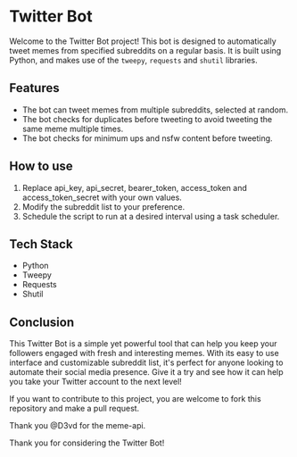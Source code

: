 # Twitter Bot

Welcome to the Twitter Bot project! This bot is designed to automatically tweet memes from specified subreddits on a regular basis. It is built using Python, and makes use of the `tweepy`, `requests` and `shutil` libraries. 

## Features
- The bot can tweet memes from multiple subreddits, selected at random.
- The bot checks for duplicates before tweeting to avoid tweeting the same meme multiple times.
- The bot checks for minimum ups and nsfw content before tweeting.

## How to use
1. Replace api_key, api_secret, bearer_token, access_token and access_token_secret with your own values.
2. Modify the subreddit list to your preference.
3. Schedule the script to run at a desired interval using a task scheduler.

## Tech Stack
- Python
- Tweepy
- Requests
- Shutil

## Conclusion

This Twitter Bot is a simple yet powerful tool that can help you keep your followers engaged with fresh and interesting memes. With its easy to use interface and customizable subreddit list, it's perfect for anyone looking to automate their social media presence. Give it a try and see how it can help you take your Twitter account to the next level!

If you want to contribute to this project, you are welcome to fork this repository and make a pull request.

Thank you @D3vd for the meme-api.

Thank you for considering the Twitter Bot!

